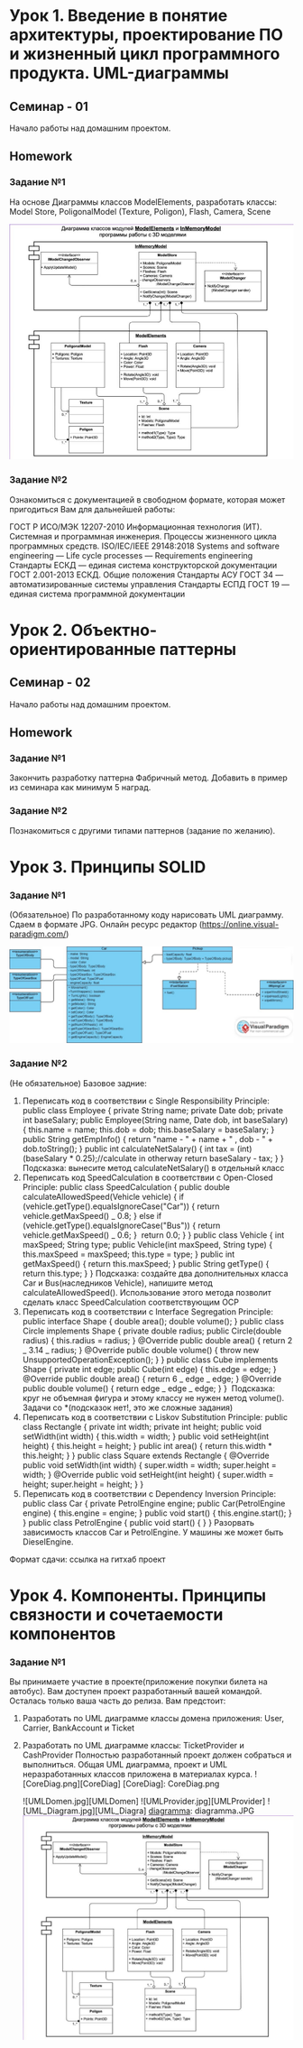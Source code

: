 # Урок 1. Введение в понятие архитектуры, проектирование ПО и жизненный цикл программного продукта. UML-диаграммы

## Семинар - 01

Начало работы над домашним проектом.

## Homework

### Задание №1

На основе Диаграммы классов ModelElements, разработать классы: Model Store, PoligonalModel (Texture, Poligon), Flash,
Camera, Scene

![diagramma.JPG][diagramma]

### Задание №2

Ознакомиться с документацией в свободном формате, которая может пригодиться Вам для дальнейшей работы:

ГОСТ Р ИСО/МЭК 12207-2010 Информационная технология (ИТ). Системная и программная инженерия. Процессы жизненного цикла
программных средств.
ISO/IEC/IEEE 29148:2018 Systems and software engineering — Life cycle processes — Requirements engineering
Стандарты ЕСКД — единая система конструкторской документации
ГОСТ 2.001-2013 ЕСКД. Общие положения
Стандарты АСУ ГОСТ 34 — автоматизированные системы управления
Стандарты ЕСПД ГОСТ 19 — единая система программной документации

[diagramma]: diagramma.JPG

# Урок 2. Объектно-ориентированные паттерны

## Семинар - 02

Начало работы над домашним проектом.

## Homework

### Задание №1

Закончить разработку паттерна Фабричный метод. Добавить в пример из семинара как минимум 5 наград.

### Задание №2

Познакомиться с другими типами паттернов (задание по желанию).

# Урок 3. Принципы SOLID

### Задание №1

(Обязательное) По разработанному коду нарисовать UML диаграмму. Сдаем в формате JPG. Онлайн ресурс редактор (https://online.visual-paradigm.com/)

![UML_Diagram.jpg][UML_Diagram]

### Задание №2

(Не обязательное)
Базовое задние:

1. Переписать код в соответствии с Single Responsibility Principle:
   public class Employee {
   private String name;
   private Date dob;
   private int baseSalary;
   public Employee(String name, Date dob, int baseSalary) {
   this.name = name;
   this.dob = dob;
   this.baseSalary = baseSalary;
   }
   public String getEmpInfo() {
   return "name - " + name + " , dob - " + dob.toString();
   }
   public int calculateNetSalary() {
   int tax = (int) (baseSalary \* 0.25);//calculate in otherway
   return baseSalary - tax;
   }
   }
   ​
   Подсказка: вынесите метод calculateNetSalary() в отдельный класс
   ​
2. Переписать код SpeedCalculation в соответствии с Open-Closed Principle:
   public class SpeedCalculation {
   public double calculateAllowedSpeed(Vehicle vehicle) {
   if (vehicle.getType().equalsIgnoreCase("Car")) {
   return vehicle.getMaxSpeed() _ 0.8;
   } else if (vehicle.getType().equalsIgnoreCase("Bus")) {
   return vehicle.getMaxSpeed() _ 0.6;
   }
   ​
   return 0.0;
   }
   }
   public class Vehicle {
   int maxSpeed;
   String type;
   public Vehicle(int maxSpeed, String type) {
   this.maxSpeed = maxSpeed;
   this.type = type;
   }
   public int getMaxSpeed() {
   return this.maxSpeed;
   }
   public String getType() {
   return this.type;
   }
   }
   ​
   Подсказка: создайте два дополнительных класса Car и Bus(наследников Vehicle), напишите метод calculateAllowedSpeed(). Использование этого метода позволит сделать класс SpeedCalculation соответствующим OCP
   ​
3. Переписать код в соответствии с Interface Segregation Principle:
   public interface Shape {
   double area();
   double volume();
   }
   public class Circle implements Shape {
   private double radius;
   public Circle(double radius) {
   this.radius = radius;
   }
   @Override
   public double area() {
   return 2 _ 3.14 _ radius;
   }
   @Override
   public double volume() {
   throw new UnsupportedOperationException();
   }
   }
   public class Cube implements Shape {
   private int edge;
   public Cube(int edge) {
   this.edge = edge;
   }
   @Override
   public double area() {
   return 6 _ edge _ edge;
   }
   @Override
   public double volume() {
   return edge _ edge _ edge;
   }
   }
   ​
   Подсказка: круг не объемная фигура и этому классу не нужен метод volume().
   ​
   Задачи со \*(подсказок нет!, это же сложные задания)
4. Переписать код в соответствии с Liskov Substitution Principle:
   public class Rectangle {
   private int width;
   private int height;
   public void setWidth(int width) {
   this.width = width;
   }
   public void setHeight(int height) {
   this.height = height;
   }
   public int area() {
   return this.width \* this.height;
   }
   }
   public class Square extends Rectangle {
   @Override
   public void setWidth(int width) {
   super.width = width;
   super.height = width;
   }
   @Override
   public void setHeight(int height) {
   super.width = height;
   super.height = height;
   }
   }
   ​
5. Переписать код в соответствии с Dependency Inversion Principle:
   public class Car {
   private PetrolEngine engine;
   public Car(PetrolEngine engine) {
   this.engine = engine;
   }
   public void start() {
   this.engine.start();
   }
   }
   public class PetrolEngine {
   public void start() {
   }
   }
   Разорвать зависимость классов Car и PetrolEngine. У машины же может быть DieselEngine.

Формат сдачи: ссылка на гитхаб проект

[UML_Diagram]: UML_Diagram.jpg

# Урок 4. Компоненты. Принципы связности и сочетаемости компонентов

### Задание №1

Вы принимаете участие в проекте(приложение покупки билета на автобус). Вам доступен проект разработанный вашей командой.
Осталась только ваша часть до релиза. Вам предстоит:

1. Разработать по UML диаграмме классы домена приложения: User, Carrier, BankAccount и Ticket
2. Разработать по UML диаграмме классы: TicketProvider и CashProvider
   Полностью разработанный проект должен собраться и выполниться. Общая UML диаграмма, проект и UML неразработанных
   классов приложена в материалах курса.
   ![CoreDiag.png][CoreDiag]
   [CoreDiag]: CoreDiag.png
   
   ![UMLDomen.jpg][UMLDomen]
   ![UMLProvider.jpg][UMLProvider]
   ![UML_Diagram.jpg][UML_Diagra]
[diagramma]: diagramma.JPG
![diagramma.JPG][diagramma]

